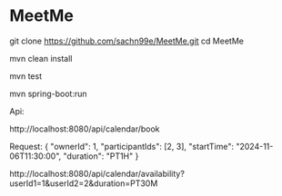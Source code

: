 # MeetMe



git clone https://github.com/sachn99e/MeetMe.git
cd MeetMe

mvn clean install

mvn test

mvn spring-boot:run




Api:


http://localhost:8080/api/calendar/book

Request:
{
  "ownerId": 1,
  "participantIds": [2, 3],
  "startTime": "2024-11-06T11:30:00",
  "duration": "PT1H"
}



http://localhost:8080/api/calendar/availability?userId1=1&userId2=2&duration=PT30M

